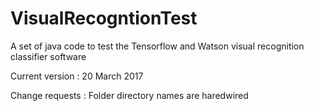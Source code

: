 # VisualRecogntionTest
A set of java code to test the Tensorflow and Watson visual recognition classifier software

Current version :
 20 March 2017

Change requests :
 Folder directory names are haredwired


